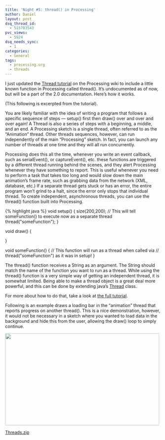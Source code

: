 ```yaml
---
title: 'Night #5: thread() in Processing'
author: Daniel
layout: post
dsq_thread_id:
  - 515703543
pvc_views:
  - 5924
dsq_needs_sync:
  - 1
categories:
  - General
tags:
  - processing.org
  - threads
---
```

<p>I just updated the <a href="http://wiki.processing.org/w/Threading">Thread tutorial</a> on the Processing wiki to include a little known function in Processing called thread().  It&#8217;s undocumented as of now, but will be a part of the 2.0 documentation.  Here&#8217;s how it works.</p>
<p>(This following is excerpted from the tutorial).</p>
<p>You are likely familiar with the idea of writing a program that follows a specific sequence of steps &#8212; setup() first then draw() over and over and over again! A Thread is also a series of steps with a beginning, a middle, and an end. A Processing sketch is a single thread, often referred to as the &#8220;Animation&#8221; thread. Other threads sequences, however, can run independently of the main &#8220;Processing&#8221; sketch. In fact, you can launch any number of threads at one time and they will all run concurrently.</p>
<p>Processing does this all the time, whenever you write an event callback, such as serialEvent(), or captureEvent(), etc. these functions are triggered by a different thread running behind the scenes, and they alert Processing whenever they have something to report. This is useful whenever you need to perform a task that takes too long and would slow down the main animation&#8217;s frame rate, such as grabbing data from the network (XML, database, etc.) If a separate thread gets stuck or has an error, the entire program won&#8217;t grind to a halt, since the error only stops that individual thread. To create independent, asynchronous threads, you can use the thread() function built into Processing.</p>
{% highlight java %}
void setup() {
  size(200,200);
  // This will tell someFunction() to execute now as a separate thread
  thread("someFunction");
}
 
void draw() {
 
}
 
void someFunction() {
  // This function will run as a thread when called via
  // thread("someFunction") as it was in setup!
}
</pre>
<p>The thread() function receives a String as an argument. The String should match the name of the function you want to run as a thread.   While using the thread() function is a very simple way of getting an independent thread, it is somewhat limited. Being able to make a thread object is a great deal more powerful, and this can be done by extending java&#8217;s <a href="http://docs.oracle.com/javase/6/docs/api/java/lang/Thread.html">Thread</a> class.</p>
<p>For more about how to do that, take a look at <a href="http://wiki.processing.org/w/Threading">the full tutorial</a>.</p>
<p>Following is an example draws a loading bar in the &#8220;animation&#8221; thread that reports progress on another thread().  This is a nice demonstration, however, it would not be necessary in a sketch where you wanted to load data in the background and hide this from the user, allowing the draw() loop to simply continue.</p>
<p><a href='http://www.shiffman.net/wp/wp-content/uploads/2011/12/Threads.zip'><img src="http://www.shiffman.net/wp/wp-content/uploads/2011/12/threads.png" alt="" title="threads" width="500" height="298" class="alignnone size-full wp-image-1029" /></a></p>
<p><a href='http://www.shiffman.net/wp/wp-content/uploads/2011/12/Threads.zip'>Threads.zip</a></p>

